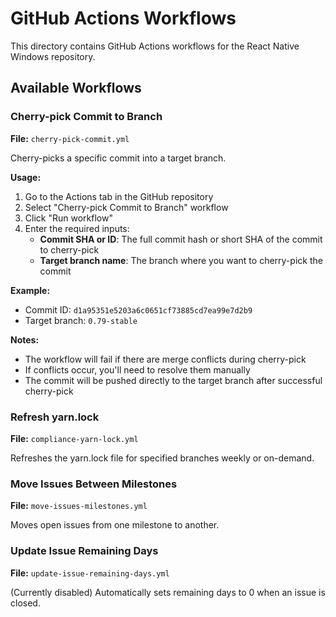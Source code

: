 # GitHub Actions Workflows

This directory contains GitHub Actions workflows for the React Native Windows repository.

## Available Workflows

### Cherry-pick Commit to Branch

**File:** `cherry-pick-commit.yml`

Cherry-picks a specific commit into a target branch.

**Usage:**

1. Go to the Actions tab in the GitHub repository
2. Select "Cherry-pick Commit to Branch" workflow
3. Click "Run workflow"
4. Enter the required inputs:
   - **Commit SHA or ID**: The full commit hash or short SHA of the commit to cherry-pick
   - **Target branch name**: The branch where you want to cherry-pick the commit

**Example:**

- Commit ID: `d1a95351e5203a6c0651cf73885cd7ea99e7d2b9`
- Target branch: `0.79-stable`

**Notes:**

- The workflow will fail if there are merge conflicts during cherry-pick
- If conflicts occur, you'll need to resolve them manually
- The commit will be pushed directly to the target branch after successful cherry-pick

### Refresh yarn.lock

**File:** `compliance-yarn-lock.yml`

Refreshes the yarn.lock file for specified branches weekly or on-demand.

### Move Issues Between Milestones

**File:** `move-issues-milestones.yml`

Moves open issues from one milestone to another.

### Update Issue Remaining Days

**File:** `update-issue-remaining-days.yml`

(Currently disabled) Automatically sets remaining days to 0 when an issue is closed.
